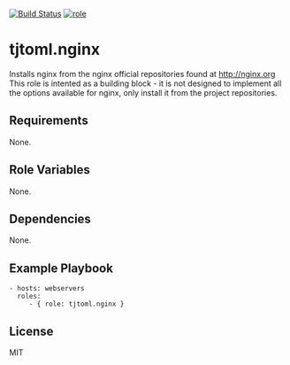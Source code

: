 [![Build Status](https://travis-ci.org/tjtoml/ansible-role-nginx.svg?branch=master)](https://travis-ci.org/tjtoml/ansible-role-nginx) [![role](https://img.shields.io/badge/Galaxy-tjtoml.nginx-5bbdbf.svg)](https://galaxy.ansible.com/tjtoml/nginx/)   

tjtoml.nginx
=========

Installs nginx from the nginx official repositories found at http://nginx.org  
This role is intented as a building block - it is not designed to implement all the options available for nginx, only install it from the project repositories. 

Requirements
------------

None.

Role Variables
--------------

None. 

Dependencies
------------

None.

Example Playbook
----------------

    - hosts: webservers
      roles:
         - { role: tjtoml.nginx }

License
-------

MIT
